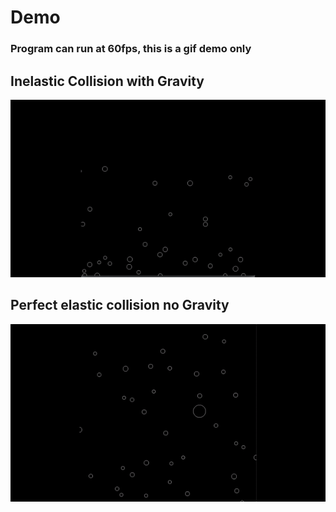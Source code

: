 # Demo

### Program can run at 60fps, this is a gif demo only

## Inelastic Collision with Gravity
![](https://github.com/jeremu2907/particlePhysics/blob/main/Others/ezgif.com-gif-maker%20(1).gif)

## Perfect elastic collision no Gravity
![](https://github.com/jeremu2907/particlePhysics/blob/main/Others/ezgif.com-gif-maker.gif)

